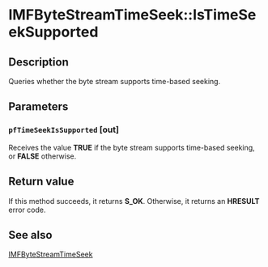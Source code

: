 # IMFByteStreamTimeSeek::IsTimeSeekSupported

## Description

Queries whether the byte stream supports time-based seeking.

## Parameters

### `pfTimeSeekIsSupported` [out]

Receives the value **TRUE** if the byte stream supports time-based seeking, or **FALSE** otherwise.

## Return value

If this method succeeds, it returns **S_OK**. Otherwise, it returns an **HRESULT** error code.

## See also

[IMFByteStreamTimeSeek](https://learn.microsoft.com/windows/desktop/api/mfidl/nn-mfidl-imfbytestreamtimeseek)